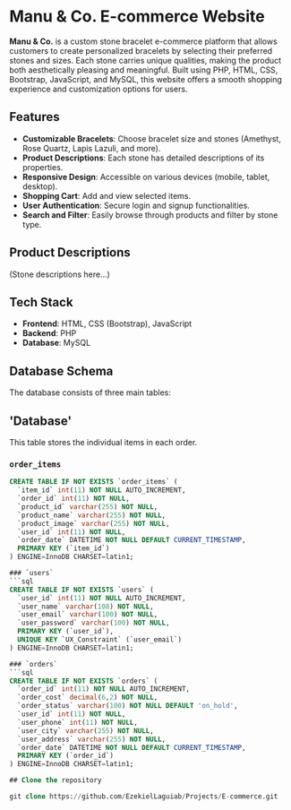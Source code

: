 # Manu & Co. E-commerce Website

**Manu & Co.** is a custom stone bracelet e-commerce platform that allows customers to create personalized bracelets by selecting their preferred stones and sizes. Each stone carries unique qualities, making the product both aesthetically pleasing and meaningful. Built using PHP, HTML, CSS, Bootstrap, JavaScript, and MySQL, this website offers a smooth shopping experience and customization options for users.

## Features

- **Customizable Bracelets**: Choose bracelet size and stones (Amethyst, Rose Quartz, Lapis Lazuli, and more).
- **Product Descriptions**: Each stone has detailed descriptions of its properties.
- **Responsive Design**: Accessible on various devices (mobile, tablet, desktop).
- **Shopping Cart**: Add and view selected items.
- **User Authentication**: Secure login and signup functionalities.
- **Search and Filter**: Easily browse through products and filter by stone type.

## Product Descriptions

(Stone descriptions here...)

## Tech Stack

- **Frontend**: HTML, CSS (Bootstrap), JavaScript
- **Backend**: PHP
- **Database**: MySQL

## Database Schema

The database consists of three main tables:

## 'Database'
This table stores the individual items in each order.

### `order_items`
```sql
CREATE TABLE IF NOT EXISTS `order_items` (
  `item_id` int(11) NOT NULL AUTO_INCREMENT,
  `order_id` int(11) NOT NULL,
  `product_id` varchar(255) NOT NULL,
  `product_name` varchar(255) NOT NULL,
  `product_image` varchar(255) NOT NULL,
  `user_id` int(11) NOT NULL,
  `order_date` DATETIME NOT NULL DEFAULT CURRENT_TIMESTAMP,
  PRIMARY KEY (`item_id`)
) ENGINE=InnoDB CHARSET=latin1;

### `users`
```sql
CREATE TABLE IF NOT EXISTS `users` (
  `user_id` int(11) NOT NULL AUTO_INCREMENT,
  `user_name` varchar(108) NOT NULL,
  `user_email` varchar(100) NOT NULL,
  `user_password` varchar(100) NOT NULL,
  PRIMARY KEY (`user_id`),
  UNIQUE KEY `UX_Constraint` (`user_email`)
) ENGINE=InnoDB CHARSET=latin1;

### `orders`
```sql
CREATE TABLE IF NOT EXISTS `orders` (
  `order_id` int(11) NOT NULL AUTO_INCREMENT,
  `order_cost` decimal(6,2) NOT NULL,
  `order_status` varchar(100) NOT NULL DEFAULT 'on_hold',
  `user_id` int(11) NOT NULL,
  `user_phone` int(11) NOT NULL,
  `user_city` varchar(255) NOT NULL,
  `user_address` varchar(255) NOT NULL,
  `order_date` DATETIME NOT NULL DEFAULT CURRENT_TIMESTAMP,
  PRIMARY KEY (`order_id`)
) ENGINE=InnoDB CHARSET=latin1;

## Clone the repository

git clone https://github.com/EzekielLaguiab/Projects/E-commerce.git
